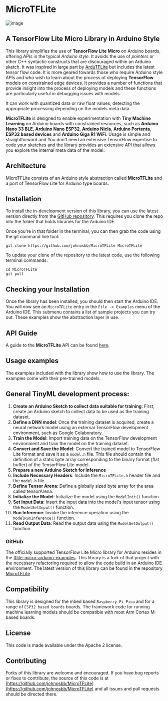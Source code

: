 # MicroTFLite


![image](https://github.com/user-attachments/assets/2d2f9382-7fc7-4c25-a1b7-19f750c923ab)

## A TensorFlow Lite Micro Library in Arduino Style

This library simplifies the use of **TensorFlow Lite Micro** on Arduino boards, offering APIs in the typical _Arduino style_. It avoids the use of _pointers_ or other C++ syntactic constructs that are discouraged within an Arduino sketch.
It was inspired in large part by [ArduTFLite](https://github.com/spaziochirale/ArduTFLite) but includes the latest tensor flow code. It is more geared towards those who require Arduino style APIs and who wish to learn about the process of deploying **TensorFlow** models on constrained edge devices. It provides a number of functions that provide insight into the process of deploying models and these functions are particularly useful in debugging issues with models.

It can work with quantized data or raw float values, detecting the appropriate processing depending on the models meta data.

**MicroTFLite** is designed to enable experimentation with **Tiny Machine Learning** on Arduino boards with constrained resources, such as **Arduino Nano 33 BLE**, **Arduino Nano ESP32**, **Arduino Nicla**, **Arduino Portenta**, **ESP32 based devices** and **Arduino Giga R1 WiFi**. Usage is simple and straightforward and You don't need an extensive TensorFlow expertise to code your sketches and the library provides an extensive API that allows you explore the internal meta data of the model.

## Architecture

MicroTFLite consists of an Arduino style abstraction called **MicroTFLite** and a port of TensorFlow Lite for Arduino type boards.

## Installation

To install the in-development version of this library, you can use the latest version directly from the [GitHub repository](https://github.com/johnosbb/MicroTFLite). This requires you clone the repo into the folder that holds libraries for the Arduino IDE.

Once you're in that folder in the terminal, you can then grab the code using the git command line tool:

```
git clone https://github.com/johnosbb/MicroTFLite MicroTFLite
```

To update your clone of the repository to the latest code, use the following terminal commands:

```
cd MicroTFLite
git pull
```

## Checking your Installation

Once the library has been installed, you should then start the Arduino IDE. You will now see an `MicroTFLite` entry in the `File -> Examples` menu of the Arduino IDE. This submenu contains a list of sample projects you can try out. These examples show the abstraction layer in use.

## API Guide

A guide to the **MicroTFLite** API can be found [here](./docs/API.md).

## Usage examples

The examples included with the library show how to use the library. The examples come with their pre-trained models.

## General TinyML development process:

1. **Create an Arduino Sketch to collect data suitable for training**: First, create an Arduino sketch to collect data to be used as the training dataset.
2. **Define a DNN model**: Once the training dataset is acquired, create a neural network model using an external TensorFlow development environment, such as Google Colaboratory.
3. **Train the Model**: Import training data on the TensorFlow development environment and train the model on the training dataset.
4. **Convert and Save the Model**: Convert the trained model to TensorFlow Lite format and save it as a `model.h` file. This file should contain the definition of a static byte array corresponding to the binary format (flat buffer) of the TensorFlow Lite model.
5. **Prepare a new Arduino Sketch for Inference**
6. **Include Necessary Headers**: Include the `MicroTFLite.h` header file and the `model.h` file.
7. **Define Tensor Arena**: Define a globally sized byte array for the area called tensorArena.
8. **Initialize the Model**: Initialize the model using the `ModelInit()` function.
9. **Set Input Data**: Insert the input data into the model's input tensor using the `ModelSetInput()` function.
10. **Run Inference**: Invoke the inference operation using the `ModelRunInference()` function.
11. **Read Output Data**: Read the output data using the `ModelGetOutput()` function.

### GitHub

The officially supported TensorFlow Lite Micro library for Arduino resides in the [tflite-micro-arduino-examples](https://github.com/tensorflow/tflite-micro-arduino-examples). This library is a fork of that project with the necessary refactoring required to allow the code build in an Arduino IDE environment. The latest version of this library can be found in the repository [MicroTFLite](https://github.com/johnosbb/MicroTFLite)

## Compatibility

This library is designed for the mbed based `Raspberry Pi Pico` and for a range of `ESP32 based boards` boards. The framework code for running machine learning models should be compatible with most Arm Cortex M-based boards.

## License

This code is made available under the Apache 2 license.

## Contributing

Forks of this library are welcome and encouraged. If you have bug reports or fixes to contribute, the source of this code is at [https://github.com/johnosbb/MicroTFLite](https://github.com/johnosbb/MicroTFLite) and all issues and pull requests should be directed there.
